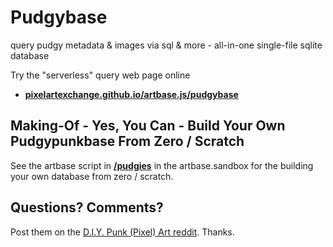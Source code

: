# Pudgybase

query pudgy metadata & images via sql & more - all-in-one single-file sqlite database


Try the "serverless" query web page online

- [**pixelartexchange.github.io/artbase.js/pudgybase**](https://pixelartexchange.github.io/artbase.js/pudgybase/)








## Making-Of - Yes, You Can - Build Your Own Pudgypunkbase From Zero / Scratch

See the artbase script in [**/pudgies**](https://github.com/pixelartexchange/artbase.sandbox/tree/master/pudgies) in the artbase.sandbox for
the building your own database from zero / scratch.




## Questions? Comments?

Post them on the [D.I.Y. Punk (Pixel) Art reddit](https://old.reddit.com/r/DIYPunkArt). Thanks.

